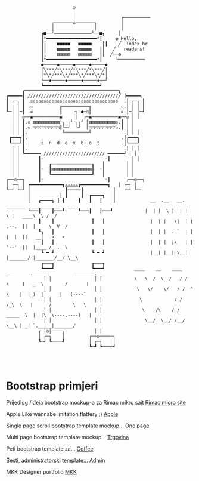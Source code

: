 
```

                         ◎                                                                             
                         │                                                                             
                         │                 ┌──────────                                                  
                 ┌───────◇───────┐         │                                                            
                 │               │         │                                                            
             ┏■──┘━━━━━━━━━━━━━━└──■┓     │                                                            
             ┃*━━━━━━━━━━━━━━━━━━━*┃     ◍ Hello,                                                     
             ┃┃    ■■■■■   ■■■■■    ┃┃    ╱  index.hr                                                   
             ┃┃    ▩▩▩▩▩   ▩▩▩▩▩   ┃┃   ╱   readers!                                                   
             ┃┃    ▧▧▧▧▧   ▧▧▧▧▧   ┃┃  ╱──◍                                                            
             ┃*━━━━━━━━━━━━━━━━━━━*┃     └──────────                                                  
             ◆─────◆─────◆─────◆─────◆                                                                 
             │╲***╱*╲***╱*╲***╱*╲***╱│                                                                 
             │*╲*╱***╲*╱***╲*╱***╲*╱*│                                                                 
             └──◆─────◆─────◆─────◆──┘                                                                 
             ┗━━━━━━━━━━━━━━━━━━━━━┛                                                                  
      ┏━━━━━━━━━━━━━━━━━━━━━━━━━━━━━━━━━━━┓                                                           
┏━━━━━┃ ╱/////////////////////////////////╱ ┃━━━━━┓                                                     
┃ ┌─┐ ┃ .▫▫▫▫▫▫▫▫▫▫▫▫▫▫▫▫▫▫▫▫▫▫▫▫▫▫▫▫▫▫▫▫▫  .┃ ┌─┐ ┃                                                     
┃ │ │ ┃ .▫          ╔══════════╗           ▫.┃ │ │ ┃                                                     
┗━│ │━┃ .▫          ║    ┌┐ ●─◯║           ▫.┃━│ │━┛                                                     
  │ │ ◎──▣──────────▣    ││  ┌─▣──────────▣──◎ │ │                                                       
  │ │ ┃.▫ ▧▧▧▧▧▧▧▧▧▧└┐ ┌┘└┐┌┘ ║▧▧▧▧▧▧▧▧▧▧▫.┃ │ │                                                       
  │ │ ┃.▫ ◹◹◹◹◹◹◹◹◹◹║└─┘  └┘  ║◸◸◸◸◸◸◸◸◸◸▫.┃ │ │                                                       
  │ │ ┃.             ╚═════════╝            .┃ │ │                                                       
 ┏━━━┓┃.                                   .┃┏━━━┓                                                      
 ┗━━━┛┃.     i  n  d  e  x  b  o  t        .┃┗━━━┛                                                      
  │ │ ┃.                                    .┃ │ │                                                       
  │ │ ┗━━━━━━ /////////////////////// ━━━━━━┛ │ │                                                       
  │ │       ┃◦                       ◦┃        │ │                                                       
  │ │       ┃   ┏━━━━━━━━━━━━━━━┓   ┃        │ │                                                       
  │ │       ┃◦  ┃▤▤▤▤▤▤▤▤▤▤▤▤▤▤▤┃  ◦┃        │ │                                                       
  │ │       ┃   ┗━━━━━━━━━━━━━━━┛   ┃        │ │                                                       
┌──◎──┐     ┃◦                       ◦┃      ┌──◎──┐                                                     
│ ┌─┐ │ ┏━━━━━━━━━━━━┓◬◬◬◬◬┏━━━━━━━━━━┓   │ ┌─┐ │                                                     
└─┘ └─┘ ┃             ┃━━━━━┃           ┃   └─┘ └─┘                                                     
        ┃           ┃ ┃     ┃  ┏━━━━┓   ┃                                                             
        ┃   ┏━━━━┓ ┃ ┃     ┃   ┃   ┃    ┃             __  .__   __.  _______   __________   ___       
        ┗━━━┃    ┃━━━┛     ┗━━━┃   ┃━━━┛            |  | |  \ |  | |       \ |   ____\  \ /  /       
            ┃    ┃              ┃   ┃                 |  | |   \|  | |  .--.  ||  |__   \  V  /        
            ┗┓   ┃              ┃   ┃                 |  | |  . `  | |  |  |  ||   __|   >   <         
             ┃   ┃              ┃   ┃                 |  | |  |\   | |  '--'  ||  |____ /  .  \        
             ┗ ━ ┛              ┗ ━ ┛                 |__| |__| \__| |_______/ |_______/__/ \__\       
             ┏━━━┓              ┏━━━┓                                                                 
             ┗━━━┛              ┗━━━┛           ____    __    ____  ___      .______          _______.
              │ │                │ │            \   \  /  \  /   / /   \     |   _  \        /       |
              │ │                │ │             \   \/    \/   / /  ^  \    |  |_)  |      |   (----`
              │ │                │ │              \            / /  /_\  \   |      /        \   \    
              │ │                │ │               \    /\    / /  _____  \  |  |\  \----.----)   |   
              │ │                │ │                \__/  \__/ /__/     \__\ | _| `._____|_______/    
            ┌─│◎│────┐           │ │                                                                  
            │ ┌─┐    │         ┌──◎─────┐                                                             
            ┗─┛ ┗────┛         │ ┌─┐    │                                                             
                               ┗─┛ ┗────┛                                                             




```

# Bootstrap primjeri

Prijedlog /ideja bootstrap mockup-a za Rimac mikro sajt
<a class="btn btn-primary btn-xl js-scroll-trigger" role="button" href="https://amkyn.github.io/index.hr/reemak/">Rimac micro site</a>
<p>
Apple Like wannabe imitation flattery ;)
<a class="btn btn-primary btn-xl js-scroll-trigger" role="button" href="https://amkyn.github.io/index.hr/apple/">Apple</a>
<p>  
Single page scroll bootstrap template mockup...
<a class="btn btn-primary btn-xl js-scroll-trigger" role="button" href="https://amkyn.github.io/index.hr/ihr/">One page</a>
<p>
Multi page bootstrap template mockup...
<a class="btn btn-primary btn-xl js-scroll-trigger" role="button" href="https://amkyn.github.io/index.hr/des/">Trgovina</a>
<p>
Peti bootstrap template za...
<a class="btn btn-primary btn-xl js-scroll-trigger" role="button" href="https://amkyn.github.io/index.hr/biz/">Coffee</a>
<p>
Šesti, administratorski template...
<a class="btn btn-primary btn-xl js-scroll-trigger" role="button" href="https://amkyn.github.io/index.hr/admin/">Admin</a>
<p>
MKK Designer portfolio
<a class="btn btn-primary btn-xl js-scroll-trigger" role="button" href="https://amkyn.github.io/index.hr/mkkis2/">MKK</a>
<p>


